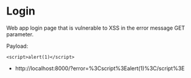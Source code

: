 # Login

Web app login page that is vulnerable to XSS in the error message GET parameter.

Payload:

```
<script>alert(1)</script>
```

- http://localhost:8000/?error=%3Cscript%3Ealert(1)%3C/script%3E

